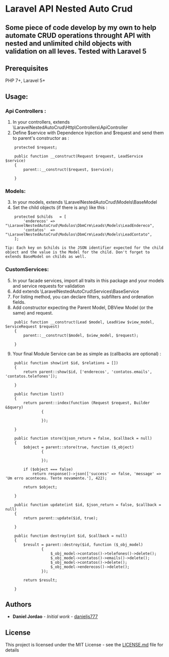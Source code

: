 # Laravel API Nested Auto Crud
## Some piece of code develop by my own to help automate CRUD operations throught API with nested and unlimited child objects with validation on all leves. Tested with Laravel 5

## Prerequisites

PHP 7+, Laravel 5+

## Usage: 
### Api Controllers :  
1.  In your controllers, extends \LaravelNestedAutoCrud\Http\Controllers\ApiController
2.  Define $service with Dependence Injection and $request and send them to parent's constructor as : 
```	protected $service;
    protected $request;

	public function __construct(Request $request, LeadService $service)
    {
        parent::__construct($request, $service);

    }
```

### Models: 
3. In your models, extends \LaravelNestedAutoCrud\Models\BaseModel
4. Set the child objects (if there is any) like this  :
```
    protected $childs   = [
        'enderecos' => "\LaravelNestedAutoCrud\Modulos\DbmCrm\Leads\Models\LeadEndereco",
        'contatos'  => "\LaravelNestedAutoCrud\Modulos\DbmCrm\Leads\Models\LeadContato",
    ];
```
	Tip: Each key on $childs is the JSON identifier expected for the child object and the value is the Model for the child. Don't forget to extends BaseModel on childs as well.


### CustomServices:

5. In your facade services, import all traits in this package and your models and service requests for validation
6. Add extends \LaravelNestedAutoCrud\Services\BaseService
7. For listing method, you can declare filters, subfilters and ordenation fields.
8. Add constructor expecting the Parent Model, DBView Model (or the same) and request.
```
    public function __construct(Lead $model, LeadView $view_model, ServiceRequest $request)
    {
        parent::__construct($model, $view_model, $request);

    }
```
9. Your final Module Service can be as simple as (callbacks are optional) : 
```
    public function show(int $id, $relations = [])
    {
        return parent::show($id, ['enderecos', 'contatos.emails', 'contatos.telefones']);

    }

    public function list()
    {
        return parent::index(function (Request $request, Builder &$query)
                {

                });

    }

    public function store($json_return = false, $callback = null)
    {
        $object = parent::store(true, function ($_object)
                {

                });

        if ($object === false)
            return response()->json(['success' => false, 'message' => 'Um erro aconteceu. Tente novamente.'], 422);

        return $object;

    }

    public function update(int $id, $json_return = false, $callback = null)
    {
        return parent::update($id, true);

    }

    public function destroy(int $id, $callback = null)
    {
        $result = parent::destroy($id, function ($_obj_model)
                {
                    $_obj_model->contatos()->telefones()->delete();
                    $_obj_model->contatos()->emails()->delete();
                    $_obj_model->contatos()->delete();
                    $_obj_model->enderecos()->delete();
                });

        return $result;

    }
```


## Authors

* **Daniel Jordao** - *Initial work* - [danieljs777](https://github.com/danieljs777)

## License

This project is licensed under the MIT License - see the [LICENSE.md](LICENSE.md) file for details
